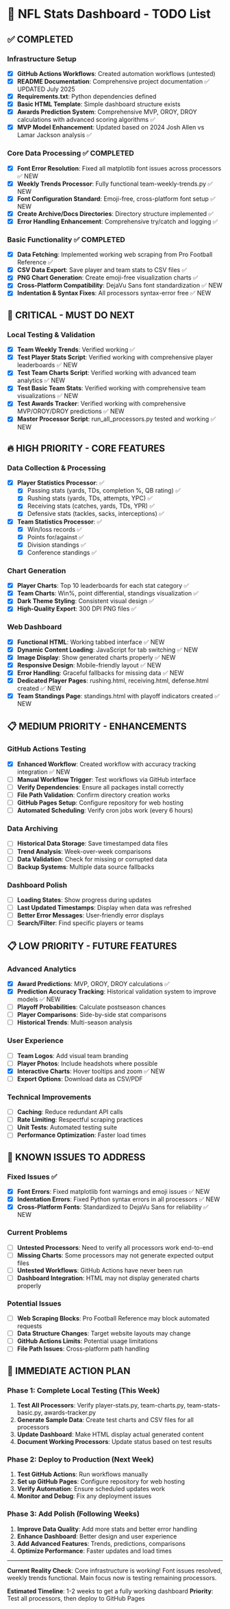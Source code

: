 # 🏈 NFL Stats Dashboard - TODO List

## ✅ COMPLETED

### Infrastructure Setup
- [x] **GitHub Actions Workflows**: Created automation workflows (untested)
- [x] **README Documentation**: Comprehensive project documentation ✅ UPDATED July 2025
- [x] **Requirements.txt**: Python dependencies defined
- [x] **Basic HTML Template**: Simple dashboard structure exists
- [x] **Awards Prediction System**: Comprehensive MVP, OROY, DROY calculations with advanced scoring algorithms ✅
- [x] **MVP Model Enhancement**: Updated based on 2024 Josh Allen vs Lamar Jackson analysis ✅

### Core Data Processing ✅ COMPLETED
- [x] **Font Error Resolution**: Fixed all matplotlib font issues across processors ✅ NEW
- [x] **Weekly Trends Processor**: Fully functional team-weekly-trends.py ✅ NEW
- [x] **Font Configuration Standard**: Emoji-free, cross-platform font setup ✅ NEW
- [x] **Create Archive/Docs Directories**: Directory structure implemented ✅
- [x] **Error Handling Enhancement**: Comprehensive try/catch and logging ✅

### Basic Functionality ✅ COMPLETED
- [x] **Data Fetching**: Implemented working web scraping from Pro Football Reference ✅
- [x] **CSV Data Export**: Save player and team stats to CSV files ✅
- [x] **PNG Chart Generation**: Create emoji-free visualization charts ✅
- [x] **Cross-Platform Compatibility**: DejaVu Sans font standardization ✅ NEW
- [x] **Indentation & Syntax Fixes**: All processors syntax-error free ✅ NEW

## 🚨 CRITICAL - MUST DO NEXT

### Local Testing & Validation
- [x] **Team Weekly Trends**: Verified working ✅ 
- [x] **Test Player Stats Script**: Verified working with comprehensive player leaderboards ✅ NEW
- [x] **Test Team Charts Script**: Verified working with advanced team analytics ✅ NEW
- [x] **Test Basic Team Stats**: Verified working with comprehensive team visualizations ✅ NEW
- [x] **Test Awards Tracker**: Verified working with comprehensive MVP/OROY/DROY predictions ✅ NEW
- [x] **Master Processor Script**: run_all_processors.py tested and working ✅ NEW

## 🔥 HIGH PRIORITY - CORE FEATURES

### Data Collection & Processing
- [x] **Player Statistics Processor**: ✅
  - [x] Passing stats (yards, TDs, completion %, QB rating) ✅
  - [x] Rushing stats (yards, TDs, attempts, YPC) ✅
  - [x] Receiving stats (catches, yards, TDs, YPR) ✅
  - [x] Defensive stats (tackles, sacks, interceptions) ✅
- [x] **Team Statistics Processor**: ✅
  - [x] Win/loss records ✅
  - [x] Points for/against ✅
  - [x] Division standings ✅
  - [x] Conference standings ✅

### Chart Generation
- [x] **Player Charts**: Top 10 leaderboards for each stat category ✅
- [x] **Team Charts**: Win%, point differential, standings visualization ✅
- [x] **Dark Theme Styling**: Consistent visual design ✅
- [x] **High-Quality Export**: 300 DPI PNG files ✅

### Web Dashboard
- [x] **Functional HTML**: Working tabbed interface ✅ NEW
- [x] **Dynamic Content Loading**: JavaScript for tab switching ✅ NEW
- [x] **Image Display**: Show generated charts properly ✅ NEW
- [x] **Responsive Design**: Mobile-friendly layout ✅ NEW
- [x] **Error Handling**: Graceful fallbacks for missing data ✅ NEW
- [x] **Dedicated Player Pages**: rushing.html, receiving.html, defense.html created ✅ NEW
- [x] **Team Standings Page**: standings.html with playoff indicators created ✅ NEW

## 📋 MEDIUM PRIORITY - ENHANCEMENTS

### GitHub Actions Testing
- [x] **Enhanced Workflow**: Created workflow with accuracy tracking integration ✅ NEW
- [ ] **Manual Workflow Trigger**: Test workflows via GitHub interface
- [ ] **Verify Dependencies**: Ensure all packages install correctly
- [ ] **File Path Validation**: Confirm directory creation works
- [ ] **GitHub Pages Setup**: Configure repository for web hosting
- [ ] **Automated Scheduling**: Verify cron jobs work (every 6 hours)

### Data Archiving
- [ ] **Historical Data Storage**: Save timestamped data files
- [ ] **Trend Analysis**: Week-over-week comparisons
- [ ] **Data Validation**: Check for missing or corrupted data
- [ ] **Backup Systems**: Multiple data source fallbacks

### Dashboard Polish
- [ ] **Loading States**: Show progress during updates
- [ ] **Last Updated Timestamps**: Display when data was refreshed
- [ ] **Better Error Messages**: User-friendly error displays
- [ ] **Search/Filter**: Find specific players or teams

## 📋 LOW PRIORITY - FUTURE FEATURES

### Advanced Analytics
- [x] **Award Predictions**: MVP, OROY, DROY calculations ✅
- [x] **Prediction Accuracy Tracking**: Historical validation system to improve models ✅ NEW
- [ ] **Playoff Probabilities**: Calculate postseason chances
- [ ] **Player Comparisons**: Side-by-side stat comparisons
- [ ] **Historical Trends**: Multi-season analysis

### User Experience
- [ ] **Team Logos**: Add visual team branding
- [ ] **Player Photos**: Include headshots where possible
- [x] **Interactive Charts**: Hover tooltips and zoom ✅ NEW
- [ ] **Export Options**: Download data as CSV/PDF

### Technical Improvements
- [ ] **Caching**: Reduce redundant API calls
- [ ] **Rate Limiting**: Respectful scraping practices
- [ ] **Unit Tests**: Automated testing suite
- [ ] **Performance Optimization**: Faster load times

## 🐛 KNOWN ISSUES TO ADDRESS

### Fixed Issues ✅
- [x] **Font Errors**: Fixed matplotlib font warnings and emoji issues ✅ NEW
- [x] **Indentation Errors**: Fixed Python syntax errors in all processors ✅ NEW
- [x] **Cross-Platform Fonts**: Standardized to DejaVu Sans for reliability ✅ NEW

### Current Problems
- [ ] **Untested Processors**: Need to verify all processors work end-to-end
- [ ] **Missing Charts**: Some processors may not generate expected output files
- [ ] **Untested Workflows**: GitHub Actions have never been run
- [ ] **Dashboard Integration**: HTML may not display generated charts properly

### Potential Issues
- [ ] **Web Scraping Blocks**: Pro Football Reference may block automated requests
- [ ] **Data Structure Changes**: Target website layouts may change
- [ ] **GitHub Actions Limits**: Potential usage limitations
- [ ] **File Path Issues**: Cross-platform path handling

## 🎯 IMMEDIATE ACTION PLAN

### Phase 1: Complete Local Testing (This Week)
1. **Test All Processors**: Verify player-stats.py, team-charts.py, team-stats-basic.py, awards-tracker.py
2. **Generate Sample Data**: Create test charts and CSV files for all processors
3. **Update Dashboard**: Make HTML display actual generated content
4. **Document Working Processors**: Update status based on test results

### Phase 2: Deploy to Production (Next Week)
1. **Test GitHub Actions**: Run workflows manually
2. **Set up GitHub Pages**: Configure repository for web hosting
3. **Verify Automation**: Ensure scheduled updates work
4. **Monitor and Debug**: Fix any deployment issues

### Phase 3: Add Polish (Following Weeks)
1. **Improve Data Quality**: Add more stats and better error handling
2. **Enhance Dashboard**: Better design and user experience
3. **Add Advanced Features**: Trends, predictions, comparisons
4. **Optimize Performance**: Faster updates and load times

---

**Current Reality Check**: Core infrastructure is working! Font issues resolved, weekly trends functional. Main focus now is testing remaining processors.

**Estimated Timeline**: 1-2 weeks to get a fully working dashboard
**Priority**: Test all processors, then deploy to GitHub Pages
